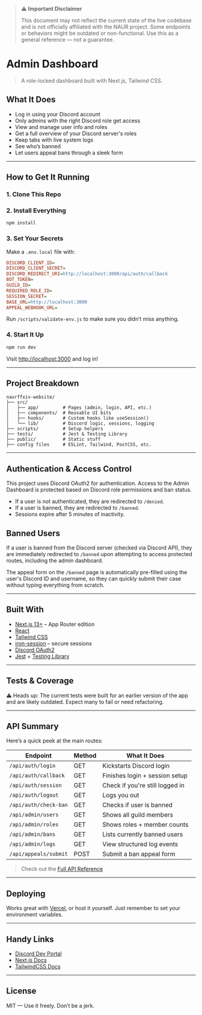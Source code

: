 > ⚠️ **Important Disclaimer**
>
> This document may not reflect the current state of the live codebase and is not officially affiliated with the NAUR project. Some endpoints or behaviors might be outdated or non-functional. Use this as a general reference — not a guarantee.

# Admin Dashboard

> A role-locked dashboard built with Next.js, Tailwind CSS.

## What It Does

- Log in using your Discord account
- Only admins with the right Discord role get access
- View and manage user info and roles
- Get a full overview of your Discord server's roles
- Keep tabs with live system logs
- See who’s banned
- Let users appeal bans through a sleek form

---

## How to Get It Running

### 1. Clone This Repo

### 2. Install Everything

```bash
npm install
```

### 3. Set Your Secrets

Make a `.env.local` file with:

```ini
DISCORD_CLIENT_ID=
DISCORD_CLIENT_SECRET=
DISCORD_REDIRECT_URI=http://localhost:3000/api/auth/callback
BOT_TOKEN=
GUILD_ID=
REQUIRED_ROLE_ID=
SESSION_SECRET=
BASE_URL=http://localhost:3000
APPEAL_WEBHOOK_URL=
```

Run `/scripts/validate-env.js` to make sure you didn’t miss anything.

### 4. Start It Up

```bash
npm run dev
```

Visit [http://localhost:3000](http://localhost:3000) and log in!

---

## Project Breakdown

```
naurffxiv-website/
├── src/
│   ├── app/         # Pages (admin, login, API, etc.)
│   ├── components/  # Reusable UI bits
│   ├── hooks/       # Custom hooks like useSession()
│   └── lib/         # Discord logic, sessions, logging
├── scripts/         # Setup helpers
├── tests/           # Jest & Testing Library
├── public/          # Static stuff
├── config files     # ESLint, Tailwind, PostCSS, etc.
```

---

## Authentication & Access Control

This project uses Discord OAuth2 for authentication. Access to the Admin Dashboard is protected based on Discord role permissions and ban status.

- If a user is not authenticated, they are redirected to `/denied`.
- If a user is banned, they are redirected to `/banned`.
- Sessions expire after 5 minutes of inactivity.

## Banned Users

If a user is banned from the Discord server (checked via Discord API), they are immediately redirected to `/banned` upon attempting to access protected routes, including the admin dashboard.

The appeal form on the `/banned` page is automatically pre-filled using the user's Discord ID and username, so they can quickly submit their case without typing everything from scratch.

---

## Built With

- [Next.js 13+](https://nextjs.org/docs) – App Router edition
- [React](https://react.dev)
- [Tailwind CSS](https://tailwindcss.com)
- [iron-session](https://github.com/vvo/iron-session) – secure sessions
- [Discord OAuth2](https://discord.com/developers/docs/topics/oauth2)
- [Jest](https://jestjs.io/) + [Testing Library](https://testing-library.com/)

---

## Tests & Coverage

:warning: Heads up: The current tests were built for an earlier version of the app and are likely outdated. Expect many to fail or need refactoring.

---

## API Summary

Here’s a quick peek at the main routes:

| Endpoint                  | Method | What It Does                    |
|--------------------------|--------|---------------------------------|
| `/api/auth/login`        | GET    | Kickstarts Discord login        |
| `/api/auth/callback`     | GET    | Finishes login + session setup  |
| `/api/auth/session`      | GET    | Check if you're still logged in |
| `/api/auth/logout`       | GET    | Logs you out                    |
| `/api/auth/check-ban`    | GET    | Checks if user is banned        |
| `/api/admin/users`       | GET    | Shows all guild members         |
| `/api/admin/roles`       | GET    | Shows roles + member counts     |
| `/api/admin/bans`        | GET    | Lists currently banned users    |
| `/api/admin/logs`        | GET    | View structured log events      |
| `/api/appeals/submit`    | POST   | Submit a ban appeal form        |

> Check out the [Full API Reference](./doc/API%20Reference.md)

---

## Deploying

Works great with [Vercel](https://vercel.com), or host it yourself.
Just remember to set your environment variables.

---

## Handy Links

- [Discord Dev Portal](https://discord.com/developers/applications)
- [Next.js Docs](https://nextjs.org/docs)
- [TailwindCSS Docs](https://tailwindcss.com/docs)

---

## License

MIT — Use it freely. Don’t be a jerk.
